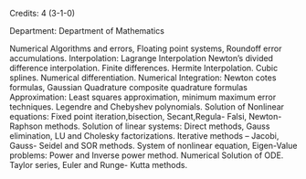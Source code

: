 Credits: 4 (3-1-0)

Department: Department of Mathematics

Numerical Algorithms and errors, Floating point systems, Roundoff error accumulations. Interpolation: Lagrange Interpolation Newton’s divided difference interpolation. Finite differences. Hermite Interpolation. Cubic splines. Numerical differentiation. Numerical Integration: Newton cotes formulas, Gaussian Quadrature composite quadrature formulas Approximation: Least squares approximation, minimum maximum error techniques. Legendre and Chebyshev polynomials. Solution of Nonlinear equations: Fixed point iteration,bisection, Secant,Regula- Falsi, Newton-Raphson methods. Solution of linear systems: Direct methods, Gauss elimination, LU and Cholesky factorizations. Iterative methods – Jacobi, Gauss- Seidel and SOR methods. System of nonlinear equation, Eigen-Value problems: Power and Inverse power method. Numerical Solution of ODE. Taylor series, Euler and Runge- Kutta methods.